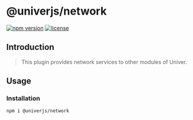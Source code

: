 # @univerjs/network

[![npm version](https://img.shields.io/npm/v/@univerjs/network)](https://npmjs.org/packages/@univerjs/network)
[![license](https://img.shields.io/npm/l/@univerjs/network)](https://img.shields.io/npm/l/@univerjs/network)

## Introduction

> This plugin provides network services to other modules of Univer.

## Usage

### Installation

```shell
npm i @univerjs/network
```

